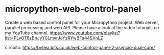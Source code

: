 # micropython-web-control-panel
Create a web based control panel for your Micropython project. Web server, parallel processing and web API.
Please have a look at the video tutorials on my YouTube channel.
https://www.youtube.com/playlist?list=PLvOT6zBnJyYGLmvrJeYzRYwBFa44SVnLZ

circuito:
https://bytesnbits.co.uk/web-control-panel-2-asyncio-dual-core/
